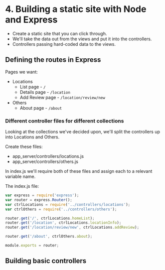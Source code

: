 # 4. Building a static site with Node and Express

* Create a static site that you can click through.
* We'll take the data out from the views and put it into the controllers.
* Controllers passing hard-coded data to the views.

## Defining the routes in Express

Pages we want:

* Locations
    * List page - `/`
    * Details page - `/location`
    * Add Review page - `/location/review/new`
* Others
    * About page - `/about`

### Different controller files for different collections

Looking at the collections we've decided upon, we'll split the controllers up into Locations and Others.

Create these files:

* app_server/controllers/locations.js
* app_server/controllers/others.js

In index.js we'll require both of these files and assign each to a relevant variable name.

The index.js file:

```js
var express = require('express');
var router = express.Router();
var ctrlLocations = require('../controllers/locations');
var ctrlOthers = require('../controllers/others');

router.get('/', ctrlLocations.homeList);
router.get('/location', ctrlLocations.locationInfo);
router.get('/location/review/new', ctrlLocations.addReview);

router.get('/about', ctrlOthers.about);

module.exports = router;
```

## Building basic controllers
